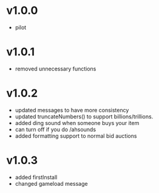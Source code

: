 # v1.0.0
+ pilot

# v1.0.1 
+ removed unnecessary functions

# v1.0.2
+ updated messages to have more consistency
+ updated truncateNumbers() to support billions/trillions.
+ added ding sound when someone buys your item
+ can turn off if you do /ahsounds
+ added formatting support to normal bid auctions

# v1.0.3
+ added firstInstall
+ changed gameload message
